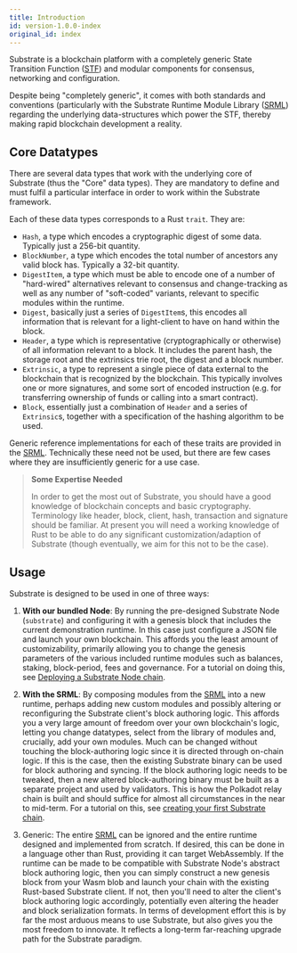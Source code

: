 ```yaml
---
title: Introduction
id: version-1.0.0-index
original_id: index
---
```

Substrate is a blockchain platform with a completely generic State Transition Function ([STF](overview/glossary.md#stf-state-transition-function)) and modular components for consensus, networking and configuration.

Despite being "completely generic", it comes with both standards and conventions (particularly with the Substrate Runtime Module Library ([SRML](overview/glossary.md#srml-substrate-runtime-module-library)) regarding the underlying data-structures which power the STF, thereby making rapid blockchain development a reality.

## Core Datatypes

There are several data types that work with the underlying core of Substrate (thus the "Core" data types). They are mandatory to define and must fulfil a particular interface in order to work within the Substrate framework.

Each of these data types corresponds to a Rust `trait`. They are:

- `Hash`, a type which encodes a cryptographic digest of some data. Typically just a 256-bit quantity.
- `BlockNumber`, a type which encodes the total number of ancestors any valid block has. Typically a 32-bit quantity.
- `DigestItem`, a type which must be able to encode one of a number of "hard-wired" alternatives relevant to consensus and change-tracking as well as any number of "soft-coded" variants, relevant to specific modules within the runtime.
- `Digest`, basically just a series of `DigestItem`s, this encodes all information that is relevant for a light-client to have on hand within the block.
- `Header`, a type which is representative (cryptographically or otherwise) of all information relevant to a block. It includes the parent hash, the storage root and the extrinsics trie root, the digest and a block number.
- `Extrinsic`, a type to represent a single piece of data external to the blockchain that is recognized by the blockchain. This typically involves one or more signatures, and some sort of encoded instruction (e.g. for transferring ownership of funds or calling into a smart contract).
- `Block`, essentially just a combination of `Header` and a series of `Extrinsic`s, together with a specification of the hashing algorithm to be used.

Generic reference implementations for each of these traits are provided in the [SRML](overview/glossary.md#srml-substrate-runtime-module-library). Technically these need not be used, but there are few cases where they are insufficiently generic for a use case.

> **Some Expertise Needed**
>
> In order to get the most out of Substrate, you should have a good knowledge of blockchain concepts and basic cryptography. Terminology like header, block, client, hash, transaction and signature should be familiar. At present you will need a working knowledge of Rust to be able to do any significant customization/adaption of Substrate (though eventually, we aim for this not to be the case).

## Usage

Substrate is designed to be used in one of three ways:

1. **With our bundled Node**: By running the pre-designed Substrate Node (`substrate`) and configuring it with a genesis block that includes the current demonstration runtime. In this case just configure a JSON file and launch your own blockchain. This affords you the least amount of customizability, primarily allowing you to change the genesis parameters of the various included runtime modules such as balances, staking, block-period, fees and governance. For a tutorial on doing this, see [Deploying a Substrate Node chain](tutorials/start-a-private-network-with-substrate.md).

2. **With the SRML**: By composing modules from the [SRML](overview/glossary.md#srml-substrate-runtime-module-library) into a new runtime, perhaps adding new custom modules and possibly altering or reconfiguring the Substrate client's block authoring logic. This affords you a very large amount of freedom over your own blockchain's logic, letting you change datatypes, select from the library of modules and, crucially, add your own modules. Much can be changed without touching the block-authoring logic since it is directed through on-chain logic. If this is the case, then the existing Substrate binary can be used for block authoring and syncing. If the block authoring logic needs to be tweaked, then a new altered block-authoring binary must be built as a separate project and used by validators. This is how the Polkadot relay chain is built and should suffice for almost all circumstances in the near to mid-term. For a tutorial on this, see [creating your first Substrate chain](tutorials/creating-your-first-substrate-chain.md).

3. Generic: The entire [SRML](overview/glossary.md#srml-substrate-runtime-module-library) can be ignored and the entire runtime designed and implemented from scratch. If desired, this can be done in a language other than Rust, providing it can target WebAssembly. If the runtime can be made to be compatible with Substrate Node's abstract block authoring logic, then you can simply construct a new genesis block from your Wasm blob and launch your chain with the existing Rust-based Substrate client. If not, then you'll need to alter the client's block authoring logic accordingly, potentially even altering the header and block serialization formats. In terms of development effort this is by far the most arduous means to use Substrate, but also gives you the most freedom to innovate. It reflects a long-term far-reaching upgrade path for the Substrate paradigm.
